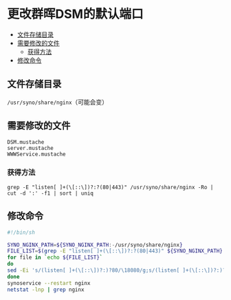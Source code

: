# 更改群晖DSM的默认端口 <!-- omit in toc -->

- [文件存储目录](#文件存储目录)
- [需要修改的文件](#需要修改的文件)
  - [获得方法](#获得方法)
- [修改命令](#修改命令)

## 文件存储目录
`/usr/syno/share/nginx`（可能会变）

## 需要修改的文件
```
DSM.mustache
server.mustache
WWWService.mustache
```
### 获得方法
```
grep -E "listen[ ]+(\[::\])?:?(80|443)" /usr/syno/share/nginx -Ro | cut -d ':' -f1 | sort | uniq
```

## 修改命令
```sh
#!/bin/sh

SYNO_NGINX_PATH=${SYNO_NGINX_PATH:-/usr/syno/share/nginx}
FILE_LIST=$(grep -E "listen[ ]+(\[::\])?:?(80|443)" ${SYNO_NGINX_PATH} -Ro | cut -d ':' -f1 | sort | uniq)
for file in `echo ${FILE_LIST}`
do
sed -Ei 's/(listen[ ]+(\[::\])?:)?80/\18080/g;s/(listen[ ]+(\[::\])?:)?443/\144333/g' ${file}
done
synoservice --restart nginx
netstat -lnp | grep nginx
```
